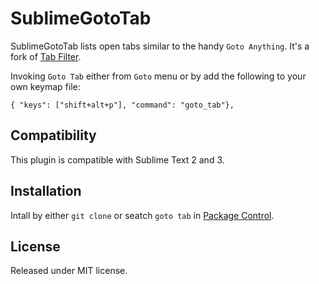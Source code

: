 # SublimeGotoTab

SublimeGotoTab lists open tabs similar to the handy `Goto Anything`. It's a fork of [Tab Filter](https://github.com/robinmalburn/sublime-tabfilter).

Invoking `Goto Tab` either from `Goto` menu or by add the following to your own keymap file:

    { "keys": ["shift+alt+p"], "command": "goto_tab"},
    

## Compatibility

This plugin is compatible with Sublime Text 2 and 3.

## Installation

Intall by either `git clone` or seatch `goto tab` in [Package Control](http://wbond.net/sublime\_packages/package\_control).

## License

Released under MIT license.